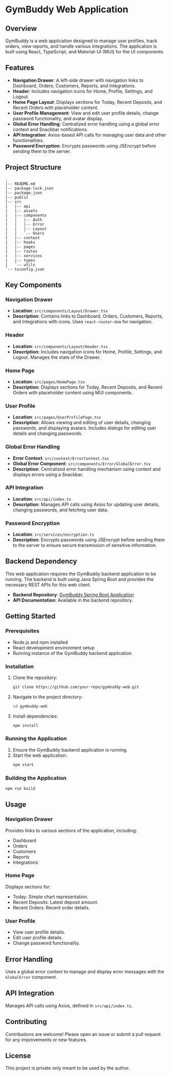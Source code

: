 # GymBuddy Web Application

## Overview

GymBuddy is a web application designed to manage user profiles, track orders, view reports, and handle various integrations. The application is built using React, TypeScript, and Material-UI (MUI) for the UI components.

## Features

- **Navigation Drawer**: A left-side drawer with navigation links to Dashboard, Orders, Customers, Reports, and Integrations.
- **Header**: Includes navigation icons for Home, Profile, Settings, and Logout.
- **Home Page Layout**: Displays sections for Today, Recent Deposits, and Recent Orders with placeholder content.
- **User Profile Management**: View and edit user profile details, change password functionality, and avatar display.
- **Global Error Handling**: Centralized error handling using a global error context and Snackbar notifications.
- **API Integration**: Axios-based API calls for managing user data and other functionalities.
- **Password Encryption**: Encrypts passwords using JSEncrypt before sending them to the server.

## Project Structure

```
.
|-- README.md
|-- package-lock.json
|-- package.json
|-- public
|-- src
|   |-- api
|   |-- assets
|   |-- components
|   |   |-- Auth
|   |   |-- Error
|   |   |-- Layout
|   |   `-- Users
|   |-- context
|   |-- hooks
|   |-- pages
|   |-- routes
|   |-- services
|   |-- types
|   `-- utils
`-- tsconfig.json
```

## Key Components

### Navigation Drawer

- **Location**: `src/components/Layout/Drawer.tsx`
- **Description**: Contains links to Dashboard, Orders, Customers, Reports, and Integrations with icons. Uses `react-router-dom` for navigation.

### Header

- **Location**: `src/components/Layout/Header.tsx`
- **Description**: Includes navigation icons for Home, Profile, Settings, and Logout. Manages the state of the Drawer.

### Home Page

- **Location**: `src/pages/HomePage.tsx`
- **Description**: Displays sections for Today, Recent Deposits, and Recent Orders with placeholder content using MUI components.

### User Profile

- **Location**: `src/pages/UserProfilePage.tsx`
- **Description**: Allows viewing and editing of user details, changing passwords, and displaying avatars. Includes dialogs for editing user details and changing passwords.

### Global Error Handling

- **Error Context**: `src/context/ErrorContext.tsx`
- **Global Error Component**: `src/components/Error/GlobalError.tsx`
- **Description**: Centralized error handling mechanism using context and displays errors using a Snackbar.

### API Integration

- **Location**: `src/api/index.ts`
- **Description**: Manages API calls using Axios for updating user details, changing passwords, and fetching user data.

### Password Encryption

- **Location**: `src/services/encryption.ts`
- **Description**: Encrypts passwords using JSEncrypt before sending them to the server to ensure secure transmission of sensitive information.

## Backend Dependency

This web application requires the GymBuddy backend application to be running. The backend is built using Java Spring Boot and provides the necessary REST APIs for this web client.

- **Backend Repository**: [GymBuddy Spring Boot Application](https://github.com/SForce-Tech/gymbuddy)
- **API Documentation**: Available in the backend repository.

## Getting Started

### Prerequisites

- Node.js and npm installed
- React development environment setup
- Running instance of the GymBuddy backend application

### Installation

1. Clone the repository:
   ```sh
   git clone https://github.com/your-repo/gymbuddy-web.git
   ```
2. Navigate to the project directory:
   ```sh
   cd gymbuddy-web
   ```
3. Install dependencies:
   ```sh
   npm install
   ```

### Running the Application

1. Ensure the GymBuddy backend application is running.
2. Start the web application:
   ```sh
   npm start
   ```

### Building the Application

```sh
npm run build
```

## Usage

### Navigation Drawer

Provides links to various sections of the application, including:

- Dashboard
- Orders
- Customers
- Reports
- Integrations

### Home Page

Displays sections for:

- Today: Simple chart representation.
- Recent Deposits: Latest deposit amount.
- Recent Orders: Recent order details.

### User Profile

- View user profile details.
- Edit user profile details.
- Change password functionality.

## Error Handling

Uses a global error context to manage and display error messages with the `GlobalError` component.

## API Integration

Manages API calls using Axios, defined in `src/api/index.ts`.

## Contributing

Contributions are welcome! Please open an issue or submit a pull request for any improvements or new features.

## License

This project is private only meant to be used by the author.
